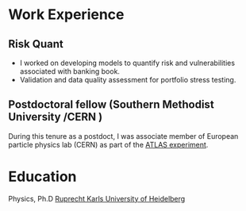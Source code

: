 # Work Experience 

## Risk Quant 
*  I worked on developing models to quantify risk and vulnerabilities associated with banking book.
*  Validation and data quality assessment for portfolio stress testing.

## Postdoctoral fellow  (Southern Methodist University /CERN )
During this tenure as a postdoct, I was associate member of European particle physics lab (CERN) as part of the [ATLAS experiment](https://atlas.cern.ch). 


# Education 
Physics, Ph.D 
[Ruprecht Karls University of Heidelberg](https://www.uni-heidelberg.de/en)
